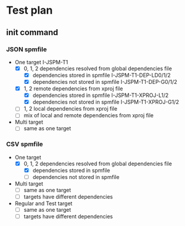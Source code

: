 # Test plan

## init command

### JSON spmfile

- One target I-JSPM-T1 
	- [x] 0, 1, 2 dependencies resolved from global dependencies file
		- [x] dependencies stored in spmfile I-JSPM-T1-DEP-LD0/1/2
		- [x] dependencies not stored in spmfile I-JSPM-T1-DEP-G0/1/2
	- [x] 1, 2 remote dependencies from xproj file
		- [x] dependencies stored in spmfile I-JSPM-T1-XPROJ-L1/2
		- [x] dependencies not stored in spmfile I-JSPM-T1-XPROJ-G1/2
	- [ ] 1, 2 local dependencies from xproj file
	- [ ] mix of local and remote dependencies from xproj file

- Multi target
	- [ ] same as one target

### CSV spmfile

- One target
	- [x] 0, 1, 2 dependencies resolved from global dependencies file
		- [x] dependencies stored in spmfile
		- [ ] dependencies not stored in spmfile

- Multi target
	- [ ] same as one target
	- [ ] targets have different dependencies

- Regular and Test target
	- [ ] same as one target
	- [ ] targets have different dependencies